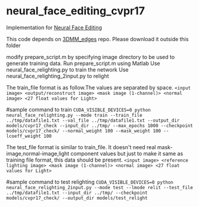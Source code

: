 # neural_face_editing_cvpr17
Implementation for [Neural Face Editing](https://arxiv.org/abs/1704.04131)

This code depends on [3DMM_edges](https://github.com/AjayNandoriya/3DMM_edges) repo. Please download it outside this folder


modify prepare_script.m by specifying image directory to be used to generate training data.
Run prepare_script.m using Matlab
Use neural_face_relighting.py to train the network
Use neural_face_relighting_2input.py to relight

The train_file format is as follow.The values are separated by space.
`<input image> <output/reconstruct image> <mask image (1-channel)> <normal image> <27 float values for Light>`


#sample command to train
`CUDA_VISIBLE_DEVICES=0 python neural_face_relighting.py --mode train --train_file ../tmp/datafile1.txt --val_file ../tmp/datafile1.txt --output_dir models/cvpr17_check --input_dir ../tmp/ --max_epochs 1000 --checkpoint models/cvpr17_check/ --normal_weight 100 --mask_weight 100 --lcoeff_weight 100`


The test_file format is similar to train_file. It doesn't need real mask-image,normal-image,light component values but just to make it same as training file format, this data should be present. 
`<input image> <reference lighting image> <mask image (1-channel)> <normal image> <27 float values for Light>`

#sample command to test relighting
`CUDA_VISIBLE_DEVICES=0 python neural_face_relighting_2input.py --mode test --lmode relit --test_file ../tmp/datafile1.txt --input_dir ../tmp/ --checkpoint models/cvpr17_check/ --output_dir models/test_relight`
